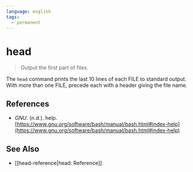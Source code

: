 ```yaml
---
language: english
tags:
  - permanent
---
```


# head

> Output the first part of files.

The `head` command prints the last 10 lines of each FILE to standard output. With more than one FILE, precede each with a header giving the file name.

## References

- _GNU_. (n.d.). <span class="reference-title">help</span>. [https://www.gnu.org/software/bash/manual/bash.html#index-help](https://www.gnu.org/software/bash/manual/bash.html#index-help)

## See Also

- [[head-reference|head: Reference]]
